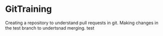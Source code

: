 # GitTraining
Creating a repository to understand pull requests in git.
Making changes in the test branch to undertsnad merging. 
test
